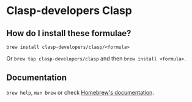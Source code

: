 # Clasp-developers Clasp

## How do I install these formulae?

`brew install clasp-developers/clasp/<formula>`

Or `brew tap clasp-developers/clasp` and then `brew install <formula>`.

## Documentation

`brew help`, `man brew` or check [Homebrew's documentation](https://docs.brew.sh).
